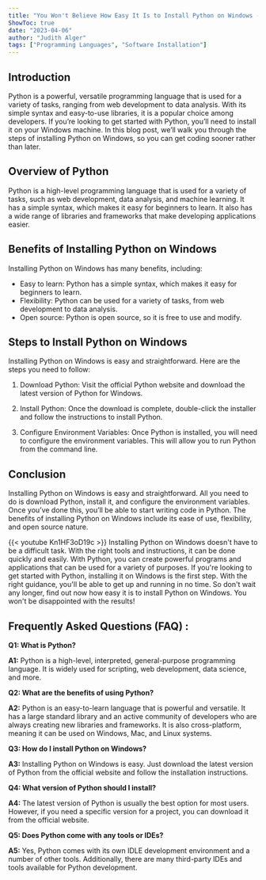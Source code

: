 ```yaml
---
title: "You Won't Believe How Easy It Is to Install Python on Windows - Find Out Now!"
ShowToc: true 
date: "2023-04-06"
author: "Judith Alger" 
tags: ["Programming Languages", "Software Installation"]
---
```

## Introduction
Python is a powerful, versatile programming language that is used for a variety of tasks, ranging from web development to data analysis. With its simple syntax and easy-to-use libraries, it is a popular choice among developers. If you’re looking to get started with Python, you’ll need to install it on your Windows machine. In this blog post, we’ll walk you through the steps of installing Python on Windows, so you can get coding sooner rather than later.

## Overview of Python
Python is a high-level programming language that is used for a variety of tasks, such as web development, data analysis, and machine learning. It has a simple syntax, which makes it easy for beginners to learn. It also has a wide range of libraries and frameworks that make developing applications easier.

## Benefits of Installing Python on Windows
Installing Python on Windows has many benefits, including: 

- Easy to learn: Python has a simple syntax, which makes it easy for beginners to learn. 
- Flexibility: Python can be used for a variety of tasks, from web development to data analysis. 
- Open source: Python is open source, so it is free to use and modify. 

## Steps to Install Python on Windows
Installing Python on Windows is easy and straightforward. Here are the steps you need to follow: 

1. Download Python: Visit the official Python website and download the latest version of Python for Windows. 

2. Install Python: Once the download is complete, double-click the installer and follow the instructions to install Python. 

3. Configure Environment Variables: Once Python is installed, you will need to configure the environment variables. This will allow you to run Python from the command line. 

## Conclusion
Installing Python on Windows is easy and straightforward. All you need to do is download Python, install it, and configure the environment variables. Once you’ve done this, you’ll be able to start writing code in Python. The benefits of installing Python on Windows include its ease of use, flexibility, and open source nature.

{{< youtube Kn1HF3oD19c >}} 
Installing Python on Windows doesn't have to be a difficult task. With the right tools and instructions, it can be done quickly and easily. With Python, you can create powerful programs and applications that can be used for a variety of purposes. If you're looking to get started with Python, installing it on Windows is the first step. With the right guidance, you'll be able to get up and running in no time. So don't wait any longer, find out now how easy it is to install Python on Windows. You won't be disappointed with the results!

## Frequently Asked Questions (FAQ) :
**Q1: What is Python?**

**A1:** Python is a high-level, interpreted, general-purpose programming language. It is widely used for scripting, web development, data science, and more.

**Q2: What are the benefits of using Python?**

**A2:** Python is an easy-to-learn language that is powerful and versatile. It has a large standard library and an active community of developers who are always creating new libraries and frameworks. It is also cross-platform, meaning it can be used on Windows, Mac, and Linux systems.

**Q3: How do I install Python on Windows?**

**A3:** Installing Python on Windows is easy. Just download the latest version of Python from the official website and follow the installation instructions. 

**Q4: What version of Python should I install?**

**A4:** The latest version of Python is usually the best option for most users. However, if you need a specific version for a project, you can download it from the official website.

**Q5: Does Python come with any tools or IDEs?**

**A5:** Yes, Python comes with its own IDLE development environment and a number of other tools. Additionally, there are many third-party IDEs and tools available for Python development.





